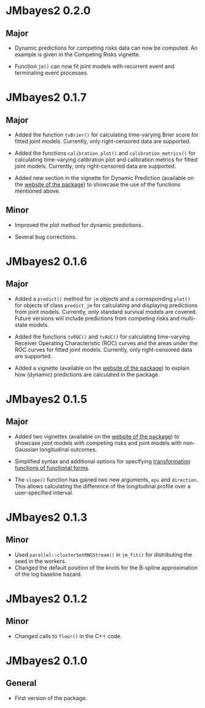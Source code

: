 # JMbayes2 0.2.0

## Major
* Dynamic predictions for competing risks data can now be computed. An example is given in the Competing Risks vignette.

* Function `jm()` can now fit joint models with recurrent event and terminating event processes.

# JMbayes2 0.1.7

## Major
* Added the function `tvBrier()` for calculating time-varying Brier score for fitted joint models. Currently, only right-censored data are supported.

* Added the functions `calibration_plot()` and `calibration_metrics()` for calculating time-varying calibration plot and calibration metrics for fitted joint models. Currently, only right-censored data are supported.

* Added new section in the vignette for Dynamic Prediction (available on the [website of the package](https://drizopoulos.github.io/JMbayes2/)) to showcase the use of the functions mentioned above. 

## Minor
* Improved the plot method for dynamic predictions.

* Several bug corrections.

# JMbayes2 0.1.6

## Major
* Added a `predict()` method for `jm` objects and a corresponding `plot()` for objects of class `predict_jm` for calculating and displaying predictions from joint models. Currently, only standard survival models are covered. Future versions will include predictions from competing risks and multi-state models.

* Added the functions `tvROC()` and `tvAUC()` for calculating time-varying Receiver Operating Characteristic (ROC) curves and the areas under the ROC curves for fitted joint models. Currently, only right-censored data are supported.

* Added a vignette (available on the [website of the package](https://drizopoulos.github.io/JMbayes2/)) to explain how (dynamic) predictions are calculated in the package. 


# JMbayes2 0.1.5

## Major
* Added two vignettes (available on the [website of the package](https://drizopoulos.github.io/JMbayes2/)) to showcase joint models with competing risks and joint models with non-Gaussian longitudinal outcomes.

* Simplified syntax and additional options for specifying [transformation functions of functional forms](https://drizopoulos.github.io/JMbayes2/articles/Transformation_Functions.html).

* The `slope()` function has gained two new arguments, `eps` and `direction`. This allows calculating the difference of the longitudinal profile over a user-specified interval.


# JMbayes2 0.1.3

## Minor
* Used `parallel::clusterSetRNGStream()` in `jm_fit()` for distributing the seed in the workers.
* Changed the default position of the knots for the B-spline approximation of the log baseline hazard.


# JMbayes2 0.1.2

## Minor
* Changed calls to `floor()` in the C++ code.


# JMbayes2 0.1.0

## General
* First version of the package.

